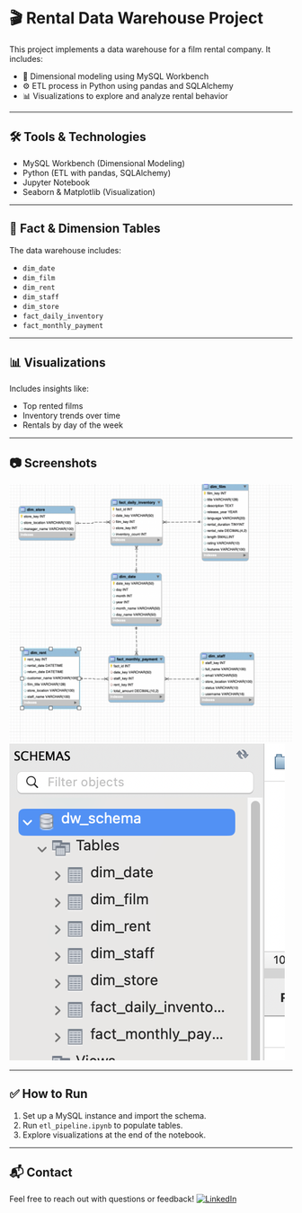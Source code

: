 # 🎬 Rental Data Warehouse Project

This project implements a data warehouse for a film rental company. It includes:

- 📐 Dimensional modeling using MySQL Workbench
- ⚙️ ETL process in Python using pandas and SQLAlchemy
- 📊 Visualizations to explore and analyze rental behavior

---

## 🛠️ Tools & Technologies

- MySQL Workbench (Dimensional Modeling)
- Python (ETL with pandas, SQLAlchemy)
- Jupyter Notebook
- Seaborn & Matplotlib (Visualization)

---

## 🧠 Fact & Dimension Tables

The data warehouse includes:

- `dim_date`
- `dim_film`
- `dim_rent`
- `dim_staff`
- `dim_store`
- `fact_daily_inventory`
- `fact_monthly_payment`

---

## 📊 Visualizations

Includes insights like:

- Top rented films
- Inventory trends over time
- Rentals by day of the week

---

## 📷 Screenshots

![EER Diagram](images/EER_diagram.png)
![Schema Screenshot](images/schema_tables.png)


---

## ✅ How to Run

1. Set up a MySQL instance and import the schema.
2. Run `etl_pipeline.ipynb` to populate tables.
3. Explore visualizations at the end of the notebook.

---

## 📬 Contact

Feel free to reach out with questions or feedback!
[![LinkedIn](https://img.shields.io/badge/LinkedIn-Connect-blue?logo=linkedin)]([https://www.linkedin.com/in/YOUR-USERNAME/](https://www.linkedin.com/in/lojain-banishamsa-1b1455260))

